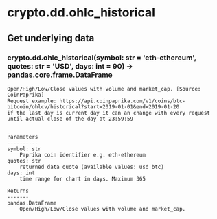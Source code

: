 # crypto.dd.ohlc_historical

## Get underlying data 
### crypto.dd.ohlc_historical(symbol: str = 'eth-ethereum', quotes: str = 'USD', days: int = 90) -> pandas.core.frame.DataFrame


    Open/High/Low/Close values with volume and market_cap. [Source: CoinPaprika]
    Request example: https://api.coinpaprika.com/v1/coins/btc-bitcoin/ohlcv/historical?start=2019-01-01&end=2019-01-20
    if the last day is current day it can an change with every request until actual close of the day at 23:59:59


    Parameters
    ----------
    symbol: str
        Paprika coin identifier e.g. eth-ethereum
    quotes: str
        returned data quote (available values: usd btc)
    days: int
        time range for chart in days. Maximum 365

    Returns
    -------
    pandas.DataFrame
        Open/High/Low/Close values with volume and market_cap.
